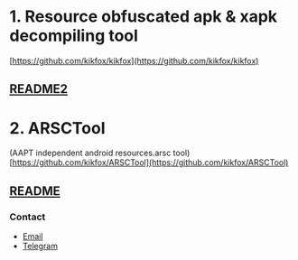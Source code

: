 

# 1. Resource obfuscated apk & xapk decompiling tool
[https://github.com/kikfox/kikfox](https://github.com/kikfox/kikfox)
## [README2](./README2.md)


# 2. ARSCTool 
(AAPT independent android resources.arsc tool)
[https://github.com/kikfox/ARSCTool](https://github.com/kikfox/ARSCTool)
## [README](https://github.com/kikfox/ARSCTool/blob/main/README.md)


### Contact
* [Email](mailto:thekikfox@gmail.com) 
* [Telegram](https://t.me/kikfox)


